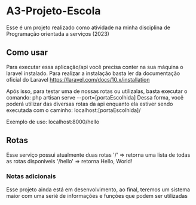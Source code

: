 # A3-Projeto-Escola
Esse é um projeto realizado como atividade na minha disciplina de Programação orientada a serviços (2023)

## Como usar
Para executar essa aplicação/api você precisa conter na sua máquina o laravel instalado. Para realizar a instalação basta ler da documentação oficial do Laravel
https://laravel.com/docs/10.x/installation

Após isso, para testar uma de nossas rotas ou utilizalas, basta executar o comando: php artisan serve --port=[portaEscolhida]
Dessa forma, você poderá utilizar das diversas rotas da api enquanto ela estiver sendo executada com o caminho:
localhost:[portaEscolhida]/

Exemplo de uso:
localhost:8000/hello

## Rotas
Esse serviço possui atualmente duas rotas
'/' => retorna uma lista de todas as rotas disponiveis
'/hello' => retorna Hello, World!

### Notas adicionais
Esse projeto ainda está em desenvolvimento, ao final, teremos um sistema maior com uma serié de informações e funções que podem ser utilizadas
